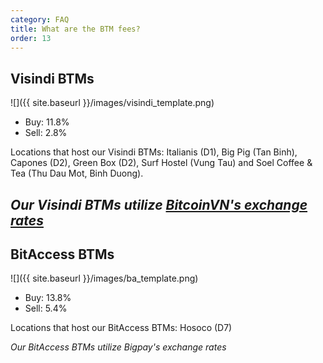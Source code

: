 ```yaml
---
category: FAQ
title: What are the BTM fees? 
order: 13
---
```


## Visindi BTMs

![]({{ site.baseurl }}/images/visindi_template.png)

* Buy: 11.8%
* Sell: 2.8%

Locations that host our Visindi BTMs: Italianis (D1), Big Pig (Tan Binh), Capones (D2), Green Box (D2), Surf Hostel (Vung Tau) and Soel Coffee & Tea (Thu Dau Mot, Binh Duong). 

_Our Visindi BTMs utilize [BitcoinVN's exchange rates](https://bitcoinvn.io/prices)_ 
----

## BitAccess BTMs

![]({{ site.baseurl }}/images/ba_template.png)

* Buy: 13.8%
* Sell: 5.4%

Locations that host our BitAccess BTMs: Hosoco (D7) 

_Our BitAccess BTMs utilize Bigpay's exchange rates_